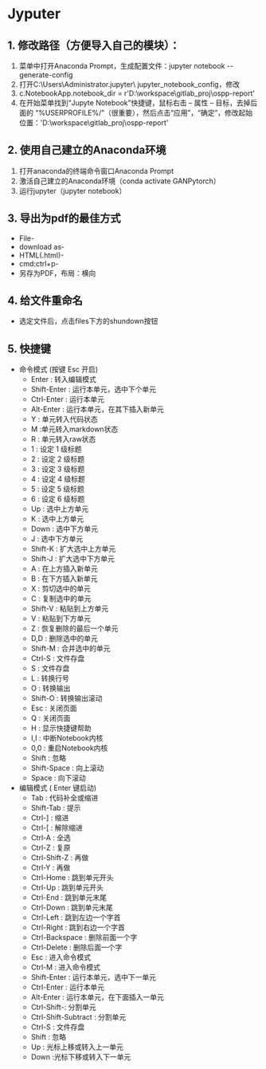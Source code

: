 
# Jyputer

## 1. 修改路径（方便导入自己的模块）：
1. 菜单中打开Anaconda Prompt，生成配置文件：jupyter notebook --generate-config
1. 打开C:\Users\Administrator\.jupyter\ jupyter_notebook_config，修改
1. c.NotebookApp.notebook_dir = r'D:\workspace\gitlab_proj\ospp-report'
1. 在开始菜单找到“Jupyte Notebook”快捷键，鼠标右击 – 属性 – 目标，去掉后面的 “%USERPROFILE%/”（很重要），然后点击“应用”，“确定”，修改起始位置：'D:\workspace\gitlab_proj\ospp-report'

## 2. 使用自己建立的Anaconda环境
1. 打开anaconda的终端命令窗口Anaconda Prompt
1. 激活自己建立的Anaconda环境（conda activate GANPytorch）
1. 运行jupyter（jupyter notebook）

## 3. 导出为pdf的最佳方式
- File-
- download as-
- HTML(.html)-
- cmd:ctrl+p-
- 另存为PDF，布局：横向

## 4. 给文件重命名
- 选定文件后，点击files下方的shundown按钮


## 5. 快捷键

- 命令模式 (按键 Esc 开启)
	- Enter : 转入编辑模式
	- Shift-Enter : 运行本单元，选中下个单元
	- Ctrl-Enter : 运行本单元
	- Alt-Enter : 运行本单元，在其下插入新单元
	- Y : 单元转入代码状态
	- M :单元转入markdown状态
	- R : 单元转入raw状态
	- 1 : 设定 1 级标题
	- 2 : 设定 2 级标题
	- 3 : 设定 3 级标题
	- 4 : 设定 4 级标题
	- 5 : 设定 5 级标题
	- 6 : 设定 6 级标题
	- Up : 选中上方单元
	- K : 选中上方单元
	- Down : 选中下方单元
	- J : 选中下方单元
	- Shift-K : 扩大选中上方单元
	- Shift-J : 扩大选中下方单元
	- A : 在上方插入新单元
	- B : 在下方插入新单元
	- X : 剪切选中的单元
	- C : 复制选中的单元
	- Shift-V : 粘贴到上方单元
	- V : 粘贴到下方单元
	- Z : 恢复删除的最后一个单元
	- D,D : 删除选中的单元
	- Shift-M : 合并选中的单元
	- Ctrl-S : 文件存盘
	- S : 文件存盘
	- L : 转换行号
	- O : 转换输出
	- Shift-O : 转换输出滚动
	- Esc : 关闭页面
	- Q : 关闭页面
	- H : 显示快捷键帮助
	- I,I : 中断Notebook内核
	- 0,0 : 重启Notebook内核
	- Shift : 忽略
	- Shift-Space : 向上滚动
	- Space : 向下滚动
- 编辑模式 ( Enter 键启动)
	- Tab : 代码补全或缩进
	- Shift-Tab : 提示
	- Ctrl-] : 缩进
	- Ctrl-[ : 解除缩进
	- Ctrl-A : 全选
	- Ctrl-Z : 复原
	- Ctrl-Shift-Z : 再做
	- Ctrl-Y : 再做
	- Ctrl-Home : 跳到单元开头
	- Ctrl-Up : 跳到单元开头
	- Ctrl-End : 跳到单元末尾
	- Ctrl-Down : 跳到单元末尾
	- Ctrl-Left : 跳到左边一个字首
	- Ctrl-Right : 跳到右边一个字首
	- Ctrl-Backspace : 删除前面一个字
	- Ctrl-Delete : 删除后面一个字
	- Esc : 进入命令模式
	- Ctrl-M : 进入命令模式
	- Shift-Enter : 运行本单元，选中下一单元
	- Ctrl-Enter : 运行本单元
	- Alt-Enter : 运行本单元，在下面插入一单元
	- Ctrl-Shift-: 分割单元
	- Ctrl-Shift-Subtract : 分割单元
	- Ctrl-S : 文件存盘
	- Shift : 忽略
	- Up : 光标上移或转入上一单元
	- Down :光标下移或转入下一单元

